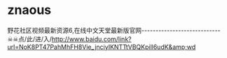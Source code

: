 # znaous
野花社区视频最新资源6,在线中文天堂最新版官网----------------------------☠☠点/此/进/入/http://www.baidu.com/link?url=NoK8PT47PahMhFH8Vie_jnciyIKNTTtVBQKpill6udK&amp;wd

